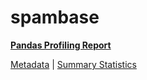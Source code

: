 # spambase

[**Pandas Profiling Report**](https://epistasislab.github.io/pmlb/profile/spambase.html)

[Metadata](metadata.yaml) | [Summary Statistics](summary_stats.tsv)

